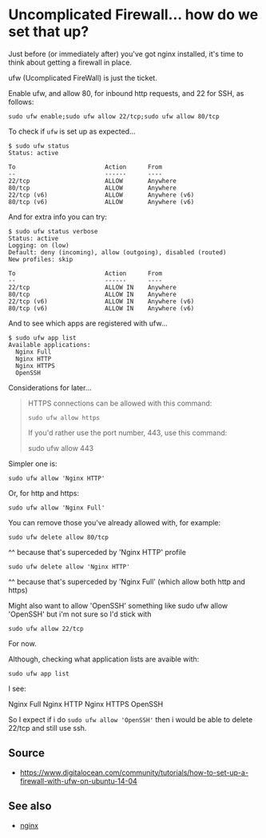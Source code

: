 ﻿# Uncomplicated Firewall... how do we set that up?

Just before (or immediately after) you've got nginx installed, it's time to think about getting a firewall in place.

ufw (Ucomplicated FireWall) is just the ticket.

Enable ufw, and allow 80, for inbound http requests, and 22 for SSH, as follows:

    sudo ufw enable;sudo ufw allow 22/tcp;sudo ufw allow 80/tcp


To check if `ufw` is set up as expected...

    $ sudo ufw status
    Status: active

    To                         Action      From
    --                         ------      ----
    22/tcp                     ALLOW       Anywhere
    80/tcp                     ALLOW       Anywhere
    22/tcp (v6)                ALLOW       Anywhere (v6)
    80/tcp (v6)                ALLOW       Anywhere (v6)

And for extra info you can try:

    $ sudo ufw status verbose
    Status: active
    Logging: on (low)
    Default: deny (incoming), allow (outgoing), disabled (routed)
    New profiles: skip

    To                         Action      From
    --                         ------      ----
    22/tcp                     ALLOW IN    Anywhere
    80/tcp                     ALLOW IN    Anywhere
    22/tcp (v6)                ALLOW IN    Anywhere (v6)
    80/tcp (v6)                ALLOW IN    Anywhere (v6)



And to see which apps are registered with ufw...

    $ sudo ufw app list
    Available applications:
      Nginx Full
      Nginx HTTP
      Nginx HTTPS
      OpenSSH


Considerations for later...

> HTTPS connections can be allowed with this command:
>
>     sudo ufw allow https
>
> If you'd rather use the port number, 443, use this command:
>
>   sudo ufw allow 443


Simpler one is:


	sudo ufw allow 'Nginx HTTP'

Or, for http and https:

	sudo ufw allow 'Nginx Full'

You can remove those you've already allowed with, for example:

	sudo ufw delete allow 80/tcp

^^ because that's superceded by 'Nginx HTTP' profile

	sudo ufw delete allow 'Nginx HTTP'

^^ because that's superceded by 'Nginx Full' (which allow both http and https)

Might also want to allow 'OpenSSH' something like sudo ufw allow 'OpenSSH' but i'm not sure so I'd stick with

	sudo ufw allow 22/tcp

For now.

Although, checking what application lists are avaible with:

	sudo ufw app list

I see:

  Nginx Full
  Nginx HTTP
  Nginx HTTPS
  OpenSSH

So I expect if i do `sudo ufw allow 'OpenSSH'` then i would be able to delete 22/tcp and still use ssh.

## Source

 * <https://www.digitalocean.com/community/tutorials/how-to-set-up-a-firewall-with-ufw-on-ubuntu-14-04>

 ## See also

 * [nginx](nginx.md)